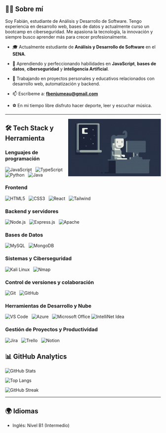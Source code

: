 ## 👨‍💻 Sobre mí

Soy Fabián, estudiante de Análisis y Desarrollo de Software. Tengo experiencia en desarrollo web, bases de datos y actualmente curso un bootcamp en ciberseguridad. Me apasiona la tecnología, la innovación y siempre busco aprender más para crecer profesionalmente.  



- 🎓 Actualmente estudiante de **Análisis y Desarrollo de Software** en el **SENA**.  

- 🌱 Aprendiendo y perfeccionando habilidades en **JavaScript**, **bases de datos**, **ciberseguridad** y **inteligencia Artificial**.  

- 🔭 Trabajando en proyectos personales y educativos relacionados con desarrollo web, automatización y backend.  

- 📫 Escríbeme a: **fbenjumeau@gmail.com**  

- ⚽ En mi tiempo libre disfruto hacer deporte, leer y escuchar música.



---

<img alt="Night Coding" src="https://raw.githubusercontent.com/AVS1508/AVS1508/master/assets/Night-Coding.gif" align="right"/>



## 🛠 Tech Stack y Herramienta



### Lenguajes de programación  

![JavaScript](https://img.shields.io/badge/-JavaScript-F7DF1E?logo=javascript&logoColor=000)  
![TypeScript](https://img.shields.io/badge/-TypeScript-3178C6?logo=typescript&logoColor=fff)  
![Python](https://img.shields.io/badge/-Python-3776AB?logo=python&logoColor=fff)  
![Java](https://img.shields.io/badge/-Java-007396?logo=java&logoColor=fff)



### Frontend  
![HTML5](https://img.shields.io/badge/-HTML5-E34F26?logo=html5&logoColor=fff)  
![CSS3](https://img.shields.io/badge/-CSS3-1572B6?logo=css3&logoColor=fff)  
![React](https://img.shields.io/badge/-React-61DAFB?logo=react&logoColor=000)  
![Tailwind](https://img.shields.io/badge/-TailwindCSS-06B6D4?logo=tailwind-css&logoColor=fff)



### Backend y servidores  
![Node.js](https://img.shields.io/badge/Node.js-339933?style=for-the-badge&logo=nodedotjs&logoColor=white)  
![Express.js](https://img.shields.io/badge/Express.js-000000?style=for-the-badge&logo=express&logoColor=white)  
![Apache](https://img.shields.io/badge/Apache-D22128?style=for-the-badge&logo=apache&logoColor=white)



### Bases de Datos  
![MySQL](https://img.shields.io/badge/-MySQL-4479A1?logo=mysql&logoColor=fff)  
![MongoDB](https://img.shields.io/badge/-MongoDB-47A248?logo=mongodb&logoColor=fff)


### Sistemas y Ciberseguridad  
![Kali Linux](https://img.shields.io/badge/Kali_Linux-557C94?style=for-the-badge&logo=kali-linux&logoColor=white)  
![Nmap](https://img.shields.io/badge/Nmap-214478?style=for-the-badge&logo=nmap&logoColor=white)



### Control de versiones y colaboración  

![Git](https://img.shields.io/badge/Git-F05033?style=for-the-badge&logo=git&logoColor=white)  
![GitHub](https://img.shields.io/badge/GitHub-181717?style=for-the-badge&logo=github&logoColor=white)



### Herramientas de Desarrollo y Nube  

![VS Code](https://img.shields.io/badge/-VSCode-007ACC?logo=visual-studio-code&logoColor=fff)  
![Azure](https://img.shields.io/badge/-Azure-0078D4?logo=microsoft-azure&logoColor=fff)  
![Microsoft Office](https://img.shields.io/badge/-Office-D83B01?logo=microsoft-office&logoColor=fff)
![IntelliNet Idea](https://img.shields.io/badge/-IntelliNet%20Idea-00AEEF?logo=data:image/svg+xml;base64,PHN2ZyBmaWxsPSIjZmZmIiB2aWV3Qm94PSIwIDAgMjQgMjQiPjxwYXRoIGQ9Ik0xMiAxNmMtMi43IDAtNSA0LTIgNSAxLTIgMi0zIDQtM3ptNi0xMGMtMSAyLTYgNS02IDIgMi0xIDIgMyAzIDN6Ii8+PC9zdmc+)  





### Gestión de Proyectos y Productividad  

![Jira](https://img.shields.io/badge/Jira-0052CC?style=for-the-badge&logo=jira&logoColor=white)  
![Trello](https://img.shields.io/badge/Trello-0079BF?style=for-the-badge&logo=trello&logoColor=white)  
![Notion](https://img.shields.io/badge/Notion-000000?style=for-the-badge&logo=notion&logoColor=white)



## 📊 GitHub Analytics



![GitHub Stats](https://github-readme-stats.vercel.app/api?username=14Fabyzz&show_icons=true&theme=radical&hide_border=false&include_all_commits=true&count_private=true)



![Top Langs](https://github-readme-stats.vercel.app/api/top-langs/?username=14Fabyzz&layout=compact&theme=radical&hide_border=false)



![GitHub Streak](https://github-readme-streak-stats.herokuapp.com?user=14Fabyzz&theme=radical&hide_border=false)





---



## 🌍 Idiomas



- Inglés: Nivel B1 (Intermedio)

